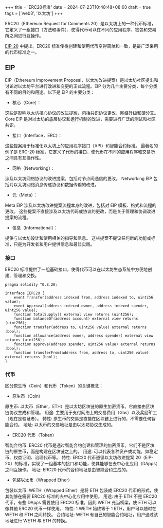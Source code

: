 +++
title = 'ERC20标准'
date = 2024-07-23T10:48:48+08:00
draft = true
tags = ['web3', '以太坊']
+++

ERC20（Ethereum Request for Comments 20）是以太坊上的一种代币标准，它定义了一组接口（方法和事件），使得代币可以在不同的应用程序、钱包和交易所之间进行互操作。

[EIP-20](https://eips.ethereum.org/EIPS/eip-20) 中提出。ERC20 标准使得创建和使用代币变得简单和一致，是最广泛采用的代币标准之一。

## EIP

EIP（Ethereum Improvement Proposal，以太坊改进提案）是以太坊社区提出和讨论对以太坊平台进行改进和变更的正式流程。EIP 分为几个主要分类，每个分类有不同的目的和用途。以下是 EIP 的主要分类：

- 核心（Core）：

这些是影响以太坊核心协议的改进提案，包括共识协议更改、网络升级和硬分叉。
Core EIP 是对以太坊的底层协议和运行机制的改进，需要进行广泛的测试和社区共识。

- 接口（Interface，ERC）：

这些提案用于标准化以太坊上的应用程序接口（API）和智能合约标准。
最著名的例子是 ERC-20 标准，它定义了代币的接口，使代币在不同的应用程序和交易所之间具有互操作性。

- 网络（Networking）：

涉及以太坊网络协议的改进提案，包括对节点间通信的更改。
Networking EIP 包括对以太坊网络消息传递协议和数据传输的改进。

- 元（Meta）：

Meta EIP 涉及以太坊改进提案流程本身的改进，包括对 EIP 模板、格式和流程的更改。
这些提案不直接涉及以太坊代码或协议的更改，而是关于管理和协调改进提案的流程。

- 信息（Informational）：

提供与以太坊设计和使用相关的指导和信息。
这些提案不提议任何新的功能或标准，只是为开发者和用户提供信息和最佳实践。

### 接口

ERC20 标准提供了一组基础接口，使得代币可以在以太坊生态系统中方便地创建、管理和交换。

```solidity
pragma solidity ^0.8.20;

interface IERC20 {
    event Transfer(address indexed from, address indexed to, uint256 value);
    event Approval(address indexed owner, address indexed spender, uint256 value);
    function totalSupply() external view returns (uint256);
    function balanceOf(address account) external view returns (uint256);
    function transfer(address to, uint256 value) external returns (bool);
    function allowance(address owner, address spender) external view returns (uint256);
    function approve(address spender, uint256 value) external returns (bool);
    function transferFrom(address from, address to, uint256 value) external returns (bool);
}
```

### 代币

区分原生币（Coin）和代币（Token）的关键概念：

- 原生币（Coin）

原生币: 以太币（Ether，ETH）是以太坊区块链的原生加密货币。它直接由区块链协议生成和管理。
用途: 主要用于支付网络上的交易费用（Gas）以及奖励矿工（现在是验证者）。
特性: 原生币的交易是直接在区块链上进行的，不需要任何智能合约。
地址: 以太币的交易地址是由以太坊协议生成的。

- ERC20 代币（Token）

智能合约币: ERC20 代币是通过智能合约创建和管理的加密货币。它们不是区块链的原生币，而是构建在区块链之上的。
用途: 可以代表各种资产或功能，如稳定币、权益证明、治理代币等。
特性: ERC20 代币遵循以太坊改进提案 20（EIP-20）的标准，实现了一组基本的接口和功能，使其能够在去中心化应用（DApps）之间互操作。
地址: ERC20 代币的合约地址是由智能合约生成的。

- 包装以太币（Wrapped Ether）

包装以太币: WETH（Wrapped Ether）是将 ETH 包装成 ERC20 代币的形式，使其能够在需要 ERC20 标准的去中心化应用中使用。
用途: 由于 ETH 不是 ERC20 代币，有些 DApps 需要使用 ERC20 标准，因此 WETH 充当桥梁，使 ETH 可以像其他 ERC20 代币一样使用。
特性: 1 WETH 始终等于 1 ETH，用户可以随时在 WETH 和 ETH 之间转换。
合约地址: WETH 有自己的智能合约地址，用户通过该地址进行 WETH 与 ETH 的转换。
